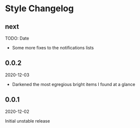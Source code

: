# Style Changelog

<!-- markdownlint-disable no-trailing-punctuation -->

## next

TODO: Date

* Some more fixes to the notifications lists

## 0.0.2

2020-12-03

* Darkened the most egregious bright items I found at a glance

## 0.0.1

2020-12-02

Initial unstable release
